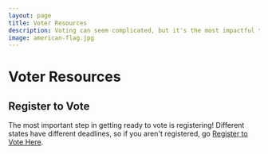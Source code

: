 ```yaml
---
layout: page
title: Voter Resources
description: Voting can seem complicated, but it's the most impactful thing you can do. These resources make it as easy as possible to cast an informed vote.
image: american-flag.jpg
---
```


# Voter Resources

## Register to Vote

The most important step in getting ready to vote is registering! Different states have different deadlines, so if you aren't registered, go [Register to Vote Here](https://register2.rockthevote.com/?partner=35898).
